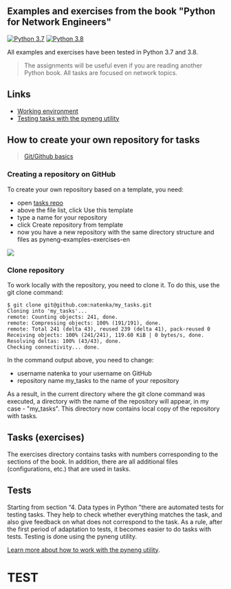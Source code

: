 ## Examples and exercises from the book "Python for Network Engineers"

[![Python 3.7](https://img.shields.io/badge/python-3.7-blue.svg)](https://www.python.org/downloads/release/python-370/) [![Python 3.8](https://img.shields.io/badge/python-3.8-blue.svg)](https://www.python.org/downloads/release/python-380/)

All examples and exercises have been tested in Python 3.7 and 3.8.

> The assignments will be useful even if you are reading another Python book.
> All tasks are focused on network topics.

## Links

* [Working environment](https://pyneng.readthedocs.io/en/latest/book/01_intro/work_env.html)
* [Testing tasks with the pyneng utility](https://pyneng.readthedocs.io/en/latest/book/additional_info/pyneng.html)

## How to create your own repository for tasks

> [Git/Github basics](https://pyneng.readthedocs.io/en/latest/book/02_git_github/index.html)

### Creating a repository on GitHub

To create your own repository based on a template, you need:

-  open [tasks repo](https://github.com/natenka/pyneng-examples-exercises-en)
-  above the file list, click Use this template
-  type a name for your repository
-  click Create repository from template
-  now you have a new repository with the same directory structure and files as pyneng-examples-exercises-en

![](https://raw.githubusercontent.com/natenka/PyNEng/master/images/git/github_use_template.png)

### Clone repository

To work locally with the repository, you need to clone it.
To do this, use the git clone command:

```
$ git clone git@github.com:natenka/my_tasks.git
Cloning into 'my_tasks'...
remote: Counting objects: 241, done.
remote: Compressing objects: 100% (191/191), done.
remote: Total 241 (delta 43), reused 239 (delta 41), pack-reused 0
Receiving objects: 100% (241/241), 119.60 KiB | 0 bytes/s, done.
Resolving deltas: 100% (43/43), done.
Checking connectivity... done.
```

In the command output above, you need to change:

- username natenka to your username on GitHub
- repository name my_tasks to the name of your repository

As a result, in the current directory where the git clone command was executed,
a directory with the name of the repository will appear, in my case -
"my_tasks". This directory now contains local copy of the repository with tasks.

## Tasks (exercises)

The exercises directory contains tasks with numbers corresponding to the sections of the book.
In addition, there are all additional files (configurations, etc.) that are used in tasks.

## Tests

Starting from section “4. Data types in Python ”there are automated tests for testing tasks.
They help to check whether everything matches the task, and also give feedback on what does not correspond to the task.
As a rule, after the first period of adaptation to tests, it becomes easier to do tasks with tests. Testing is done using the pyneng utility.

[Learn more about how to work with the pyneng utility](https://pyneng.readthedocs.io/en/latest/book/additional_info/pyneng.html).

# TEST
